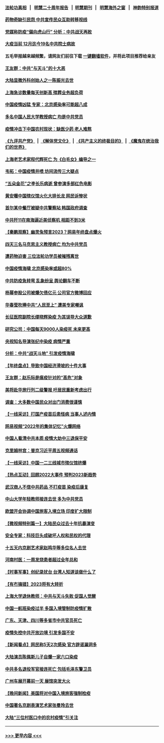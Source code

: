 #### [法轮功真相](https://github.com/gfw-breaker/truth/blob/master/README.md?t=0) &nbsp;&nbsp;|&nbsp;&nbsp; [明慧二十周年报告](https://github.com/gfw-breaker/mh-reports/blob/master/README.md?t=0) &nbsp;&nbsp;|&nbsp;&nbsp;[明慧期刊](https://github.com/gfw-breaker/mh-qikan) &nbsp;&nbsp;|&nbsp;&nbsp; [明慧海外之窗](https://github.com/gfw-breaker/mh-news/blob/master/README.md?t=0) &nbsp;&nbsp;|&nbsp;&nbsp; [神韵特别报道](https://github.com/gfw-breaker/mh-news/blob/master/shenyun.md?t=0)
#### [药物奇缺引民怨 中共宣传民众互助转移视线](../pages/nsc413/n13894561.md?t=12301544) 
#### [党媒称防疫“偏向虎山行” 分析：中共战天再败](../pages/nsc413/n13894577.md?t=12301544) 
#### [大疫当前 12月迄今19名中共院士病故](../pages/nsc413/n13894533.md?t=12301544) 
#### 五毛举报越来越频繁，请网友们前往下载 [一键翻墙软件](https://github.com/gfw-breaker/ssr-accounts)，并将此项目推荐给亲友
#### [王友群：中共“与天斗”的十大恶](../pages/nsc413/n13895040.md?t=12301544) 
#### [大陆显微外科创始人之一陈振光去世](../pages/nsc413/n13894878.md?t=12301544) 
#### [上海急诊数量每天创新高 殡葬业务超负荷](../pages/nsc413/n13894949.md?t=12301544) 
#### [中国疫情凶猛 专家：北京感染率可能超八成](../pages/nsc413/n13894948.md?t=12301544) 
#### [多名中国人民大学教授病亡 均是中共党员](../pages/nsc413/n13894877.md?t=12301544) 
#### [疫情冲击下中国农村现状：缺医少药 老人难熬](../pages/nsc413/n13894835.md?t=12301544) 
#### [《九评共产党》](https://github.com/begood0513/9ping.md/blob/master/README.md) &nbsp;|&nbsp; [《解体党文化》](../../../../jtdwh.md/blob/master/README.md)  &nbsp;|&nbsp; [《共产主义的终极目的》](../../../../gczydzjmd.md/blob/master/README.md) &nbsp;|&nbsp; [《魔鬼在统治我们的世界》](../../../../mgztzwmdsj.md/blob/master/README.md) 
#### [上海老艺术家程代辉死亡 为《白毛女》编导之一](../pages/nsc413/n13894840.md?t=12301544) 
#### [韦拓：中国疫情井喷 坊间流传三大疑点](../pages/nsc413/n13894528.md?t=12301544) 
#### [“五朵金花”之李长乐病逝 曾参演多部红色电影](../pages/nsc413/n13894522.md?t=12301544) 
#### [黄安曝中国殡仪馆火化大排长龙 网民诉惨状](../pages/nsc413/n13894733.md?t=12301544) 
#### [首尔某中餐厅被疑中共警察站 韩国政府调查](../pages/nsc413/n13894473.md?t=12301544) 
#### [中共歼11在南海逼近美侦察机 相距不到3米](../pages/nsc413/n13894594.md?t=12301544) 
#### [【秦鹏观察】幽灵兔预言2023？网易年终盘点爆火](../pages/nsc413/n13894708.md?t=12301544) 
#### [四天三名马克思主义教授病亡 均为中共党员](../pages/nsc413/n13894656.md?t=12301544) 
#### [遭药物迫害 三位法轮功学员被摧残离世](../pages/nsc413/n13893822.md?t=12301544) 
#### [中国疫情海啸 北京感染率或超80%](../pages/nsc413/n13894673.md?t=12301544) 
#### [中共防疫急转弯 乱象纷呈 舆论翻车不断](../pages/nsc413/n13894280.md?t=12301544) 
#### [杨幂参股公司被爆欠债亿元 公司官方微博回应](../pages/nsc413/n13894649.md?t=12301544) 
#### [华春莹吹捧中共“人民至上” 遭美专家嘲讽](../pages/nsc413/n13894578.md?t=12301544) 
#### [长征医院副院长缪晓辉染疫 为其误导大众道歉](../pages/nsc413/n13894605.md?t=12301544) 
#### [研究公司：中国每天9000人染疫死 未来更高](../pages/nsc413/n13894550.md?t=12301544) 
#### [央视知名导演张纪中染疫 病情严重](../pages/nsc413/n13894559.md?t=12301544) 
#### [分析：中共“战天斗地” 引发疫情海啸](../pages/nsc413/n13893833.md?t=12301544) 
#### [【年终盘点】导致中国经济滑坡的十件大事](../pages/nsc413/n13893109.md?t=12301544) 
#### [王友群：赵乐际是瘟疫针对的“高危”对象](../pages/nsc413/n13893869.md?t=12301544) 
#### [美将赴华旅行列二级警报 吁居民重新考虑出行](../pages/nsc413/n13894518.md?t=12301544) 
#### [调查：大多数中国民众对出门消费很谨慎](../pages/nsc413/n13894551.md?t=12301544) 
#### [【一线采访】打国产疫苗后患怪病 当事人述内情](../pages/nsc413/n13894302.md?t=12301544) 
#### [网易视频“2022年的集体记忆”火爆网络](../pages/nsc413/n13894498.md?t=12301544) 
#### [中国人看清中共本质 疫情大劫中三退保平安](../pages/nsc413/n13891650.md?t=12301544) 
#### [克里姆林宫：普京习近平周五视频通话](../pages/nsc413/n13894511.md?t=12301544) 
#### [【一线采访】中国一二三线城市殡仪馆挤爆](../pages/nsc413/n13894487.md?t=12301544) 
#### [【热点互动】回顾2022大事件 预判2023新趋势](../pages/nsc413/n13894463.md?t=12301544) 
#### [武汉商人不信中共药品 不打疫苗 染疫后康复](../pages/nsc413/n13894479.md?t=12301544) 
#### [中山大学年轻教师接连去世 多为中共党员](../pages/nsc413/n13894464.md?t=12301544) 
#### [欧盟开会协调中国旅客入境立场 印度扩大限制](../pages/nsc413/n13894366.md?t=12301544) 
#### [【微视频特别篇一】大陆民众过去十年抗暴演变](../pages/nsc413/n13894461.md?t=12301544) 
#### [安全专家：科技巨头成破坏人权和民权的代理](../pages/nsc413/n13894408.md?t=12301544) 
#### [十五天内京剧艺术家赵鸣华等多位名人去世](../pages/nsc413/n13894308.md?t=12301544) 
#### [河南村医：一周发烧患者超过全年总和](../pages/nsc413/n13894367.md?t=12301544) 
#### [【时事军事】创纪录扰台 台湾人知道该做什么了](../pages/nsc413/n13893856.md?t=12301544) 
#### [【有冇搞错】2023将有大转折](../pages/nsc413/n13893849.md?t=12301544) 
#### [上海大学退休教师：中共与天斗失败 促国人觉醒](../pages/nsc413/n13894148.md?t=12301544) 
#### [中国一航班染疫过半 多国入境管制防疫情扩散](../pages/nsc413/n13894323.md?t=12301544) 
#### [广东、天津、四川等多省市中共官员死亡](../pages/nsc413/n13894289.md?t=12301544) 
#### [疫情失控中共开放边境 引发多国不安](../pages/nsc413/n13894300.md?t=12301544) 
#### [【新闻看点】网民称5天2次感染 官方辟谣漏洞多](../pages/nsc413/n13893923.md?t=12301544) 
#### [大陆演员陈佩斯儿子自爆一家六口染疫](../pages/nsc413/n13894271.md?t=12301544) 
#### [中共多名退役军官接连死亡 包括毛泽东警卫员](../pages/nsc413/n13893987.md?t=12301544) 
#### [广州车展开幕前一天 展馆突发大火](../pages/nsc413/n13894270.md?t=12301544) 
#### [【晚间新闻】美国将对中国入境旅客强制检疫](../pages/nsc413/n13894276.md?t=12301544) 
#### [中国著名京剧表演艺术家张曼玲去世](../pages/nsc413/n13894221.md?t=12301544) 
#### [大陆“三位村医口中的农村疫情”引关注](../pages/nsc413/n13894170.md?t=12301544) 

----
#### [ >>> 更早内容 <<< ](../indexes/nsc413-earlier.md)
